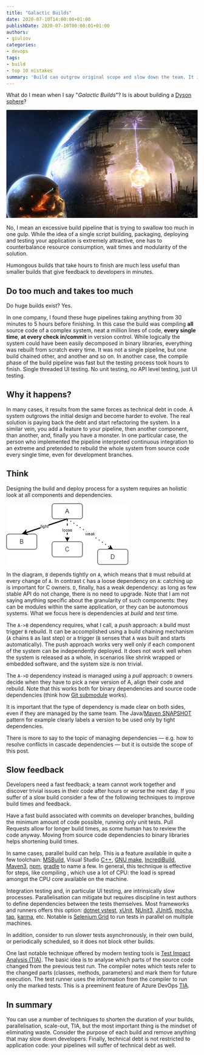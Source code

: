 ```yaml
---
title: "Galactic Builds"
date: 2020-07-10T14:00:00+01:00
publishDate: 2020-07-10T00:00:01+01:00
authors: 
- giuliov
categories:
- devops
tags:
- build
- top 10 mistakes
summary: 'Build can outgrow original scope and slow down the team. It is important to be aware of the phenomenon and take care of your pipeline before they degrade beyond recovery.'
---
```


What do I mean when I say "_Galactic Builds_"? Is is about building a [Dyson sphere](https://en.wikipedia.org/wiki/Dyson_sphere)?

![Dyson sphere representation (c) by DJANDYW.COM](31437348556_e456c031b1_c.jpg)

No, I mean an excessive build pipeline that is trying to swallow too much in one gulp. While the idea of a single script building, packaging, deploying and testing your application is extremely attractive, one has to counterbalance resource consumption, wait times and modularity of the solution.

Humongous builds that take hours to finish are much less useful than smaller builds that give feedback to developers in minutes.


## Do too much and takes too much

Do huge builds exist? Yes.

In one company, I found these huge pipelines taking anything from 30 minutes to 5 hours before finishing. In this case the build was compiling **all** source code of a complex system, neat a million lines of code, **every single time**, **at every check in/commit** in version control. While logically the system could have been easily decomposed in binary libraries, everything was rebuilt from scratch every time. It was not a single pipeline, but one build chained other, and another and so on.
In another case, the compile phase of the build pipeline was fast but the testing process took hours to finish. Single threaded UI testing. No unit testing, no API level testing, just UI testing.

## Why it happens?

In many cases, it results from the same forces as technical debt in code. A system outgrows the initial design and become harder to evolve. The real solution is paying back the debt and start refactoring the system. In a similar vein, you add a feature to your pipeline, then another component, than another, and, finally you have a monster.
In one particular case, the person who implemented the pipeline interpreted continuous integration to an extreme and pretended to rebuild the whole system from source code every single time, even for development branches.

## Think

Designing the build and deploy process for a system requires an holistic look at all components and dependencies.

![B tightly depends on A, C depends on A loosely, D has weak dependency on A](dependencies.drawio.png)

In the diagram, `B` depends tightly on `A`, which means that `B` must rebuild at every change of `A`. In contrast `C` has a loose dependency on `A`: catching up is important for C owners. `D`, finally, has a weak dependency: as long as few stable API do not change, there is no need to upgrade.
Note that I am not saying anything specific about the granularity of such components: they can be modules within the same application, or they can be autonomous systems. What we focus here is dependencies at _build_ and _test_ time.

The `A->B` dependency requires, what I call, a _push_ approach: `A` build must trigger `B` rebuild. It can be accomplished using a build chaining mechanism (`A` chains `B` as last step) or a trigger (`B` senses that `A` was built and starts automatically). The push approach works very well only if each component of the system can be independently deployed. It does not work well when the system is released as a whole, in scenarios like shrink wrapped or embedded software, and the system size is non trivial.

The `A->D` dependency instead is managed using a _pull_ approach: `D` owners decide when they have to pick a new version of A, align their code and rebuild. Note that this works both for binary dependencies and source code dependencies (think how [Git submodule](https://git-scm.com/docs/gitsubmodules) works).

It is important that the type of dependency is made clear on both sides, even if they are managed by the same team. The Java/[Maven SNAPSHOT](http://maven.apache.org/guides/getting-started/index.html#What_is_a_SNAPSHOT_version) pattern for example clearly labels a version to be used only by tight dependencies.

There is more to say to the topic of managing dependencies — e.g. how to resolve conflicts in cascade dependencies — but it is outside the scope of this post.

## Slow feedback

Developers need a fast feedback; a team cannot work together and discover trivial issues in their code after hours or worse the next day. If you suffer of a slow build consider a few of the following techniques to improve build times and feedback.

Have a fast build associated with commits on developer branches, building the minimum amount of code possible, running only unit tests. Pull Requests allow for longer build times, as some human has to review the code anyway. Moving from source code dependencies to binary libraries helps shortening build times.

In same cases, parallel build can help. This is a feature available in quite a few toolchain: [MSBuild](https://docs.microsoft.com/en-us/visualstudio/msbuild/building-multiple-projects-in-parallel-with-msbuild), Visual Studio [C++](https://docs.microsoft.com/en-us/cpp/build/reference/mp-build-with-multiple-processes), [GNU make](https://www.gnu.org/software/make/manual/html_node/Parallel.html), 
[IncrediBuild](https://www.incredibuild.com/), [Maven3](https://cwiki.apache.org/confluence/display/MAVEN/Parallel+builds+in+Maven+3), [npm](https://www.npmjs.com/package/npm-run-all), [gradle](https://guides.gradle.org/performance/#parallel_execution) to name a few. In general, this technique is effective for steps, like compiling , which use a lot of CPU: the load is spread amongst the CPU core available on the machine.

Integration testing and, in particular UI testing, are intrinsically slow processes.
Parallelisation can mitigate but requires discipline in test authors to define dependencies between the tests themselves. Most frameworks and runners offers this option: [dotnet vstest](https://docs.microsoft.com/en-us/dotnet/core/tools/dotnet-vstest#arguments), [xUnit](https://xunit.net/docs/running-tests-in-parallel.html), [NUnit3](https://github.com/nunit/docs/wiki/Framework-Parallel-Test-Execution), [JUnit5](https://junit.org/junit5/docs/5.3.0-M1/user-guide/index.html#writing-tests-parallel-execution), [mocha](https://www.npmjs.com/package/mocha-parallel-tests), [tap](https://node-tap.org/docs/api/parallel-tests/), [karma](https://www.npmjs.com/package/karma-parallel), etc. Notable is [Selenium Grid](https://www.selenium.dev/documentation/en/grid/) to run tests in parallel on multiple machines.

In addition, consider to run slower tests asynchronously, in their own build, or periodically scheduled, so it does not block other builds.

One last notable technique offered by modern testing tools is [Test Impact Analysis (TIA)](https://martinfowler.com/articles/rise-test-impact-analysis.html).
The basic idea is to analyse which parts of the source code changed from the previous test run. The compiler notes which tests refer to the changed parts (classes, methods, parameters) and mark them for future execution. The test runner uses the information from the compiler to run only the marked tests.
This is a preeminent feature of Azure DevOps [TIA](https://docs.microsoft.com/en-us/azure/devops/pipelines/test/test-impact-analysis).


## In summary

You can use a number of techniques to shorten the duration of your builds, parallelisation, scale-out, TIA, but the most important thing is the mindset of eliminating waste. Consider the purpose of each build and remove anything that may slow down developers. Finally, technical debt is not restricted to application code: your pipelines will suffer of technical debt as well.
